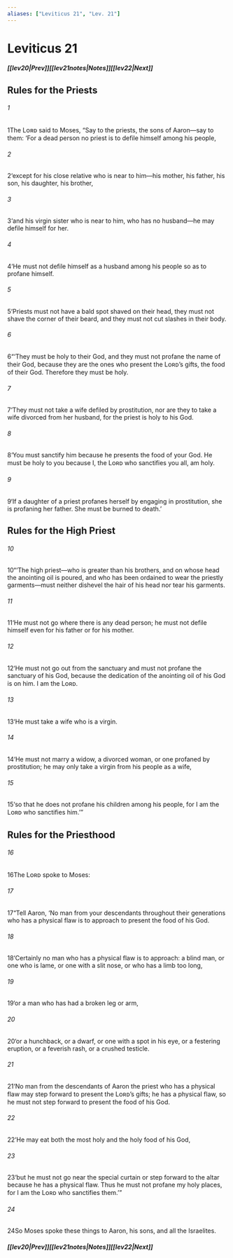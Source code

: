 ```yaml
---
aliases: ["Leviticus 21", "Lev. 21"]
---
```

# Leviticus 21
##### <span class=arrow-left></span>[[lev20|Prev]]<span class=navigation-separator></span>[[lev21notes|Notes]]<span class=navigation-separator></span>[[lev22|Next]]<span class=arrow-right></span>
## Rules for the Priests
###### 1
<span class=verse-first>1</span>The Lᴏʀᴅ said to Moses, “Say to the priests, the sons of Aaron—say to them: ‘For a dead person no priest is to defile himself among his people,
###### 2
<span class=verse-body>2</span>‘except for his close relative who is near to him—his mother, his father, his son, his daughter, his brother,
###### 3
<span class=verse-body>3</span>‘and his virgin sister who is near to him, who has no husband—he may defile himself for her.
###### 4
<span class=verse-body>4</span>‘He must not defile himself as a husband among his people so as to profane himself.
###### 5
<span class=verse-body>5</span>‘Priests must not have a bald spot shaved on their head, they must not shave the corner of their beard, and they must not cut slashes in their body.
###### 6
<span class=verse-body>6</span>“‘They must be holy to their God, and they must not profane the name of their God, because they are the ones who present the Lᴏʀᴅ’s gifts, the food of their God. Therefore they must be holy.
###### 7
<span class=verse-body>7</span>‘They must not take a wife defiled by prostitution, nor are they to take a wife divorced from her husband, for the priest is holy to his God.
###### 8
<span class=verse-body>8</span>‘You must sanctify him because he presents the food of your God. He must be holy to you because I, the Lᴏʀᴅ who sanctifies you all, am holy.
###### 9
<span class=verse-body>9</span>‘If a daughter of a priest profanes herself by engaging in prostitution, she is profaning her father. She must be burned to death.’
## Rules for the High Priest
###### 10
<span class=verse-first>10</span>“‘The high priest—who is greater than his brothers, and on whose head the anointing oil is poured, and who has been ordained to wear the priestly garments—must neither dishevel the hair of his head nor tear his garments.
###### 11
<span class=verse-body>11</span>‘He must not go where there is any dead person; he must not defile himself even for his father or for his mother.
###### 12
<span class=verse-body>12</span>‘He must not go out from the sanctuary and must not profane the sanctuary of his God, because the dedication of the anointing oil of his God is on him. I am the Lᴏʀᴅ.
###### 13
<span class=verse-body>13</span>‘He must take a wife who is a virgin.
###### 14
<span class=verse-body>14</span>‘He must not marry a widow, a divorced woman, or one profaned by prostitution; he may only take a virgin from his people as a wife,
###### 15
<span class=verse-body>15</span>‘so that he does not profane his children among his people, for I am the Lᴏʀᴅ who sanctifies him.’”
## Rules for the Priesthood
###### 16
<span class=verse-first>16</span>The Lᴏʀᴅ spoke to Moses:
###### 17
<span class=verse-body>17</span>“Tell Aaron, ‘No man from your descendants throughout their generations who has a physical flaw is to approach to present the food of his God.
###### 18
<span class=verse-body>18</span>‘Certainly no man who has a physical flaw is to approach: a blind man, or one who is lame, or one with a slit nose, or who has a limb too long,
###### 19
<span class=verse-body>19</span>‘or a man who has had a broken leg or arm,
###### 20
<span class=verse-body>20</span>‘or a hunchback, or a dwarf, or one with a spot in his eye, or a festering eruption, or a feverish rash, or a crushed testicle.
###### 21
<span class=verse-body>21</span>‘No man from the descendants of Aaron the priest who has a physical flaw may step forward to present the Lᴏʀᴅ’s gifts; he has a physical flaw, so he must not step forward to present the food of his God.
###### 22
<span class=verse-body>22</span>‘He may eat both the most holy and the holy food of his God,
###### 23
<span class=verse-body>23</span>‘but he must not go near the special curtain or step forward to the altar because he has a physical flaw. Thus he must not profane my holy places, for I am the Lᴏʀᴅ who sanctifies them.’”
###### 24
<span class=verse-body>24</span>So Moses spoke these things to Aaron, his sons, and all the Israelites.
##### <span class=arrow-left></span>[[lev20|Prev]]<span class=navigation-separator></span>[[lev21notes|Notes]]<span class=navigation-separator></span>[[lev22|Next]]<span class=arrow-right></span>